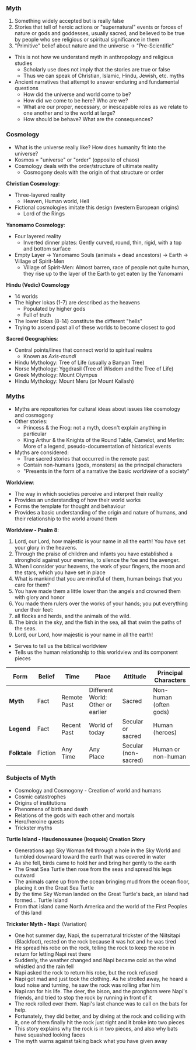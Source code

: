 ### Myth
1. Something widely accepted but is really false
2. Stories that tell of heroic actions or "supernatural" events or forces of nature or gods and goddesses, usually sacred, and believed to be true by people who see religious or spiritual significance in them
3. "Primitive" belief about nature and the universe -> "Pre-Scientific"
 - This is not how we understand myth in anthropology and religious studies
	 - Scholarly use does not imply that the stories are true or false
	 - Thus we can speak of Christian, Islamic, Hindu, Jewish, etc. myths
 - Ancient narratives that attempt to answer enduring and fundamental questions
	 - How did the universe and world come to be?
	 - How did we come to be here? Who are we?
	 - What are our proper, necessary, or inescapable roles as we relate to one another and to the world at large?
	 - How should be behave? What are the consequences?

### Cosmology
 - What is the universe really like? How does humanity fit into the universe?
 - Kosmos = "universe" or "order" (opposite of chaos)
 - Cosmology deals with the order/structure of ultimate reality
	 - Cosmogony deals with the origin of that structure or order

**Christian Cosmology**:
 - Three-layered reality
	 - Heaven, Human world, Hell
 - Fictional cosmologies imitate this design (western European origins)
	 - Lord of the Rings

**Yanomamo Cosmology**:
 - Four layered reality
	 - Inverted dinner plates: Gently curved, round, thin, rigid, with a top and bottom surface
 - Empty Layer -> Yanomamo Souls (animals + dead ancestors) -> Earth -> Village of Spirit-Men
	 - Village of Spirit-Men: Almost barren, race of people not quite human, they rise up to the layer of the Earth to get eaten by the Yanomami

**Hindu (Vedic) Cosmology**
 - 14 worlds
 - The higher lokas (1-7) are described as the heavens
	 - Populated by higher gods
	 - Full of truth
 - The lower lokas (8-14) constitute the different "hells"
 - Trying to ascend past all of these worlds to become closest to god

**Sacred Geographies**:
 - Central points/lines that connect world to spiritual realms
	 - Known as *Axis-mundi*
 - Hindu Mythology: Tree of Life (usually a Banyan Tree)
 - Norse Mythology: Yggdrasil (Tree of Wisdom and the Tree of Life)
 - Greek Mythology: Mount Olympus
 - Hindu Mythology: Mount Meru (or Mount Kailash)

### Myths
 - Myths are repositories for cultural ideas about issues like cosmology and cosmogony
 - Other stories:
	 - Princess & the Frog: not a myth, doesn't explain anything in particular
	 - King Arthur & the Knights of the Round Table, Camelot, and Merlin: More of a legend, pseudo-documentation of historical events
 - Myths are considered:
	 - True sacred stories that occurred in the remote past
	 - Contain non-humans (gods, monsters) as the principal characters
	 - "Presents in the form of a narrative the basic *worldview* of a society"

**Worldview**:
 - The way in which societies perceive and interpret their reality
 - Provides an understanding of how their world works
 - Forms the template for thought and behaviour
 - Provides a basic understanding of the origin and nature of humans, and their relationship to the world around them

**Worldview - Psalm 8**:
1. Lord, our Lord, how majestic is your name in all the earth! You have set your glory in the heavens.  
2. Through the praise of children and infants you have established a stronghold against your enemies, to silence the foe and the avenger.  
3. When I consider your heavens, the work of your fingers, the moon and the stars, which you have set in place
4. What is mankind that you are mindful of them, human beings that you care for them?  
5. You have made them a little lower than the angels and crowned them with glory and honor  
6. You made them rulers over the works of your hands; you put everything under their feet:  
7. all flocks and herds, and the animals of the wild.  
8. The birds in the sky, and the fish in the sea, all that swim the paths of the seas.  
9. Lord, our Lord, how majestic is your name in all the earth!
 - Serves to tell us the biblical worldview
 - Tells us the human relationship to this worldview and its component pieces

| Form | Belief | Time | Place | Attitude | Principal Characters |
| ---- | ---- | ---- | ---- | ---- | ---- |
| **Myth** | Fact | Remote Past | Different World: Other or earlier | Sacred | Non-human (often gods) |
| **Legend** | Fact | Recent Past | World of today | Secular or sacred | Human (heroes) |
| **Folktale** | Fiction | Any Time | Any Place | Secular (non-sacred) | Human or non-human |

### Subjects of Myth
 - Cosmology and Cosmogony - Creation of world and humans
 - Cosmic catastrophes
 - Origins of institutions
 - Phenomena of birth and death
 - Relations of the gods with each other and mortals
 - Hero/heroine quests
 - Trickster myths

**Turtle Island - Haudenosaunee (Iroquois) Creation Story**
 - Generations ago Sky Woman fell through a hole in the Sky World and tumbled downward toward the earth that was covered in water
 - As she fell, birds came to hold her and bring her gently to the earth
 - The Great Sea Turtle then rose from the seas and spread his legs outward
 - The animals came up from the ocean bringing mud from the ocean floor, placing it on the Great Sea Turtle
 - By the time Sky Woman landed on the Great Turtle's back, an island had formed... Turtle Island
 - From that island came North America and the world of the First Peoples of this land

**Trickster Myth - Napi**: (Variation)
 - One hot summer day, Napi, the supernatural trickster of the Niitsitapi (Blackfoot), rested on the rock because it was hot and he was tired
 - He spread his robe on the rock, telling the rock to keep the robe in return for letting Napi rest there
 - Suddenly, the weather changed and Napi became cold as the wind whistled and the rain fell
 - Napi asked the rock to return his robe, but the rock refused
 - Napi got mad and just took the clothing. As he strolled away, he heard a loud noise and turning, he saw the rock was rolling after him
 - Napi ran for his life. The deer, the bison, and the pronghorn were Napi's friends, and tried to stop the rock by running in front of it
 - The rock rolled over them. Napi's last chance was to call on the bats for help.
 - Fortunately, they did better, and by diving at the rock and colliding with it, one of them finally hit the rock just right and it broke into two pieces
 - This story explains why the rock is in two pieces, and also why bats have squashed looking faces
 - The myth warns against taking back what you have given away
